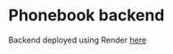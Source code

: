 # Phonebook backend

Backend deployed using Render [here](https://express-phonebook-backend.onrender.com/api/persons)
